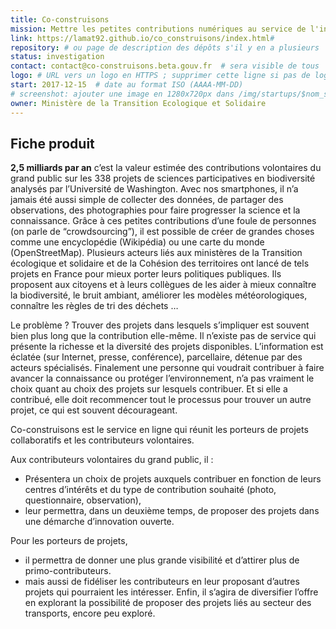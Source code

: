 ```yaml
---
title: Co-construisons
mission: Mettre les petites contributions numériques au service de l'intérêt général
link: https://lamat92.github.io/co_construisons/index.html#
repository: # ou page de description des dépôts s'il y en a plusieurs
status: investigation
contact: contact@co-construisons.beta.gouv.fr  # sera visible de tous
logo: # URL vers un logo en HTTPS ; supprimer cette ligne si pas de logo
start: 2017-12-15  # date au format ISO (AAAA-MM-DD)
# screenshot: ajouter une image en 1280x720px dans /img/startups/$nom_startup.png (ou .jpg) et effacer cette ligne
owner: Ministère de la Transition Ecologique et Solidaire
---
```


## Fiche produit

**2,5 milliards par an** c’est la valeur estimée des contributions volontaires du grand public sur les 338 projets de sciences participatives en biodiversité analysés par l’Université de Washington.
Avec nos smartphones, il n’a jamais été aussi simple de collecter des données, de partager des observations, des photographies pour faire progresser la science et la connaissance.
Grâce à ces petites contributions d’une foule de personnes (on parle de “crowdsourcing”), il est possible de créer de grandes choses comme une encyclopédie (Wikipédia) ou une carte du monde (OpenStreetMap).
Plusieurs acteurs liés aux ministères de la Transition écologique et solidaire et de la Cohésion des territoires ont lancé de tels projets en France pour mieux porter leurs politiques publiques. Ils proposent aux citoyens et à leurs collègues de les aider à mieux connaître la biodiversité, le bruit ambiant, améliorer les modèles météorologiques, connaître les règles de tri des déchets …  


Le problème ?
Trouver des projets dans lesquels s’impliquer est souvent bien plus long que la contribution elle-même. 
Il n’existe pas de service qui présente la richesse et la diversité des projets disponibles. L’information est éclatée (sur Internet, presse, conférence), parcellaire, détenue par des acteurs spécialisés. Finalement une personne qui voudrait contribuer à faire avancer la connaissance ou protéger l’environnement, n’a pas vraiment le choix quant au choix des projets sur lesquels contribuer. Et si elle a contribué, elle doit recommencer tout le processus pour trouver un autre projet, ce qui est souvent décourageant.

Co-construisons est le service en ligne qui réunit les porteurs de projets collaboratifs et les contributeurs volontaires. 
 
Aux contributeurs volontaires du grand public, il : 

- Présentera un choix de projets auxquels contribuer en fonction de leurs centres d’intérêts et du type de contribution souhaité (photo, questionnaire, observation), 
- leur permettra, dans un deuxième temps, de proposer des projets dans une démarche d’innovation ouverte.

Pour les porteurs de projets,
- il permettra de donner une plus grande visibilité et d’attirer plus de primo-contributeurs. 
- mais aussi de fidéliser les contributeurs en leur proposant d’autres projets qui pourraient les intéresser. Enfin, il s’agira de diversifier l’offre en explorant la possibilité de proposer des projets liés au secteur des transports, encore peu exploré. 
